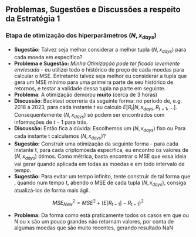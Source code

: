 ## Problemas, Sugestões e Discussões a respeito da Estratégia 1


### Etapa de otimização dos hiperparâmetros $(N,x_{days})$
* **Sugestão:** Talvez seja melhor considerar a melhor tupla $(N,x_{days})$ para cada moeda em específico?
* **Problema e Sugestão:** *Minha Otimização pode ter ficado levemente enviesada -* eu utilizei todo o histórico de preço de cada moedas para calcular o MSE. Entretanto talvez seja melhor eu considerar a tupla que gera um MSE mínimo para uma primeira parte de seu histórico de retornos, e testar a validade dessa tupla na parte em seguinte.
* **Problema**: A otimização demorou **muito** (cerca de 3 horas)
* **Discussão**: Backtest ocorreria da seguinte forma: no período de, e.g. 2018 a 2023, para cada instante $t$ eu calculo $E[R_t | N, x_{days}, R_{t-1},...]$. Consequentemente $(N,x_{days})$ só podem ser encontrados com informações de $t-1$ para trás.
* **Discussão:** Então fica a dúvida: Escolhemos um $(N,x_{days})$ fixo ou Para cada instante t calculamos $(N,x_{days})$?
* **Sugestão:** Construir uma otimização da seguinte forma - para cada instante t, para cada criptomoeda específica, eu encontro os valores de $(N,x_{days})$ ótimos. Como métrica, basta encontrar o MSE que essa ideia vai gerar quando aplicada em todas as moedas e em todo intervalo de tempo.
* **Sugestão:** Para evitar um tempo infinito, tente construir de tal forma que , quando num tempo t, abendo o MSE de cada tupla $(N,x_{days})$, consiga atualizá-los de forma mais ágil.

$$
MSE_{New}^2 = MSE^2 + (E[R_{t-1}] - R_{t-1})^2
$$

* **Problema:** Da forma como está praticamente todos os casos em que ou N ou x são um pouco grandes não retornam valores, por conta de algumas moedas que são muito recentes, gerando resultado NaN
